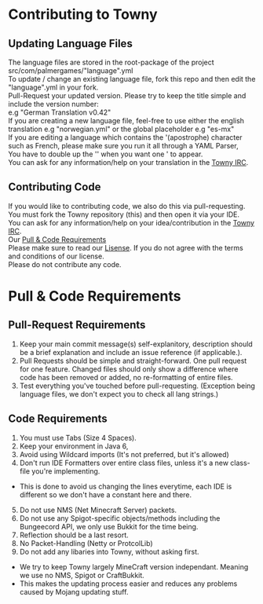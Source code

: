 # Contributing to Towny

## Updating Language Files
The language files are stored in the root-package of the project src/com/palmergames/"language".yml    
To update / change an existing language file, fork this repo and then edit the "language".yml in your fork.    
Pull-Request your updated version. Please try to keep the title simple and include the version number:    
e.g "German Translation v0.42"    
If you are creating a new language file, feel-free to use either the english translation e.g "norwegian.yml" or the global placeholder e.g "es-mx"    
If you are editing a language which contains the '(apostrophe) character such as French, please make sure you run it all through a YAML Parser,    
You have to double up the '' when you want one ' to appear.    
You can ask for any information/help on your translation in the [Towny IRC](http://webchat.esper.net/?channels=towny).    
    
## Contributing Code    
If you would like to contributing code, we also do this via pull-requesting.   
You must fork the Towny repository (this) and then open it via your IDE.   
You can ask for any information/help on your idea/contribution in the [Towny IRC](http://webchat.esper.net/?channels=towny).    
Our [Pull & Code Requirements](#Pull-&-Code-Requirements)    
Please make sure to read our [Lisense](LICENSE.MD). If you do not agree with the terms and conditions of our license.    
Please do not contribute any code.    

# Pull & Code Requirements    
## Pull-Request Requirements   
1. Keep your main commit message(s) self-explanitory, description should be a brief explanation and include an issue reference (if applicable.).   
2. Pull Requests should be simple and straight-forward. One pull request for one feature. Changed files should only show a difference where code has been removed or added, no re-formatting of entire files.   
3. Test everything you've touched before pull-requesting. (Exception being language files, we don't expect you to check all lang strings.)    

## Code Requirements    
1. You must use Tabs (Size 4 Spaces).    
2. Keep your environment in Java 6,   
3. Avoid using Wildcard imports (It's not preferred, but it's allowed)   
4. Don't run IDE Formatters over entire class files, unless it's a new class-file you're implementing.   
 - This is done to avoid us changing the lines everytime, each IDE is different so we don't have a constant here and there.   
5. Do not use NMS (Net Minecraft Server) packets.   
6. Do not use any Spigot-specific objects/methods including the Bungeecord API, we only use Bukkit for the time being.   
7. Reflection should be a last resort.   
8. No Packet-Handling (Netty or ProtcolLib)   
9. Do not add any libaries into Towny, without asking first.   
 
 - We try to keep Towny largely MineCraft version independant. Meaning we use no NMS, Spigot or CraftBukkit.   
 - This makes the updating process easier and reduces any problems caused by Mojang updating stuff.   

   